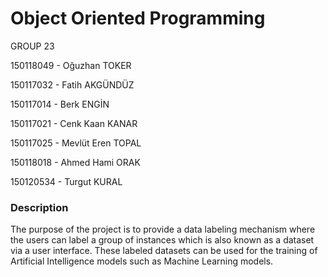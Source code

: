 # Object Oriented Programming

GROUP 23


150118049 - Oğuzhan TOKER  

150117032 - Fatih AKGÜNDÜZ 

150117014 - Berk ENGİN 

150117021 - Cenk Kaan KANAR 

150117025 - Mevlüt Eren TOPAL 

150118018 - Ahmed Hami ORAK 

150120534 - Turgut KURAL 


### Description

The purpose of the project is to provide a data labeling mechanism where the users can
label a group of instances which is also known as a dataset via a user interface. These labeled
datasets can be used for the training of Artificial Intelligence models such as Machine Learning
models.


